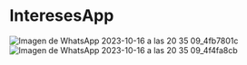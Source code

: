 # InteresesApp

![Imagen de WhatsApp 2023-10-16 a las 20 35 09_4fb7801c](https://github.com/PRivasA/InteresesApp/assets/106940501/9fa11056-637a-4eea-8f24-27f39341b1a9)
![Imagen de WhatsApp 2023-10-16 a las 20 35 09_4f4fa8cb](https://github.com/PRivasA/InteresesApp/assets/106940501/eec099b2-2b2c-42da-99ec-d67cacca859c)
